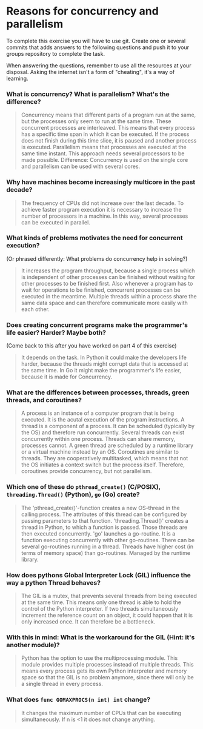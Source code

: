 # Reasons for concurrency and parallelism


To complete this exercise you will have to use git. Create one or several commits that adds answers to the following questions and push it to your groups repository to complete the task.

When answering the questions, remember to use all the resources at your disposal. Asking the internet isn't a form of "cheating", it's a way of learning.

 ### What is concurrency? What is parallelism? What's the difference?
 > Concurrency means that different parts of a program run at the same, but the processes only seem to run at the same time. These concurrent processes are interleaved. This means that every process has a specific time span in which it can be executed. If the process does not finish during this time slice, it is paused and another process is executed.
 > Parallelism means that processes are executed at the same time instant. This approach needs several processors to be made possible.
 > Difference: Concurrency is used on the single core and parallelism can be used with several cores.

 ### Why have machines become increasingly multicore in the past decade?
 > The frequency of CPUs did not increase over the last decade. To achieve faster program execution it is necessary to increase the number of processors in a machine. In this way, several processes can be executed in parallel.

 ### What kinds of problems motivates the need for concurrent execution?
 (Or phrased differently: What problems do concurrency help in solving?)
 > It increases the program throughput, because a single process which is independent of other processes can be finished without waiting for other processes to be finished first. Also whenever a program has to wait for operations to be finished, concurrent processes can be executed in the meantime.
 > Multiple threads within a process share the same data space and can therefore communicate more easily with each other.

 ### Does creating concurrent programs make the programmer's life easier? Harder? Maybe both?
 (Come back to this after you have worked on part 4 of this exercise)
 > It depends on the task. In Python it could make the developers life harder, because the threads might corrupt data that is accessed at the same time. In Go it might make the programmer's life easier, because it is made for Concurrency.

 ### What are the differences between processes, threads, green threads, and coroutines?
 > A process is an instance of a computer program that is being executed. It is the acutal execution of the program instructions.
 > A thread is a component of a process. It can be scheduled (typically by the OS) and therefore run concurrently. Several threads can exist concurrently within one process. Threads can share memory, processes cannot.
 > A green thread are scheduled by a runtime library or a virtual machine instead by an OS.
 > Coroutines are similar to threads. They are cooperatively multitasked, which means that not the OS initiates a context switch but the process itself. Therefore, coroutines provide concurrency, but not parallelism.

 ### Which one of these do `pthread_create()` (C/POSIX), `threading.Thread()` (Python), `go` (Go) create?
 > The 'pthread_create()'-function creates a new OS-thread in the calling process. The attributes of this thread can be configured by passing parameters to that function.
 > 'threading.Thread()' creates a thread in Python, to which a function is passed. Those threads are then executed concurrently.
 > 'go' launches a go-routine. It is a function executing concurrently with other go-routines. There can be several go-routines running in a thread. Threads have higher cost (in terms of memory space) than go-routines. Managed by the runtime library.

 ### How does pythons Global Interpreter Lock (GIL) influence the way a python Thread behaves?
 > The GIL is a mutex, that prevents several threads from being executed at the same time. This means only one thread is able to hold the control of the Python interpreter. If two threads simultaneously increment the reference count on an object, it could happen that it is only increased once. It can therefore be a bottleneck.

 ### With this in mind: What is the workaround for the GIL (Hint: it's another module)?
 > Python has the option to use the multiprocessing module. This module provides multiple processes instead of multiple threads. This means every process gets its own Python interpreter and memory space so that the GIL is no problem anymore, since there will only be a single thread in every process.

 ### What does `func GOMAXPROCS(n int) int` change?
 > It changes the maximum number of CPUs that can be executing simultaneously. If n is <1 it does not change anything.
